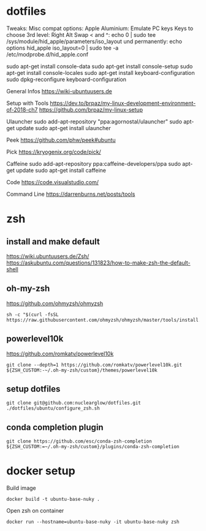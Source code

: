 # dotfiles

Tweaks:
Misc compat options:
	Apple Aluminium: Emulate PC keys
Keys to choose 3rd level:
	Right Alt
Swap < and ^:
	echo 0 | sudo tee /sys/module/hid_apple/parameters/iso_layout
	und permanently:
	echo options hid_apple iso_layout=0 | sudo tee -a /etc/modprobe.d/hid_apple.conf

sudo apt-get install console-data
sudo apt-get install console-setup
sudo apt-get install console-locales
sudo apt-get install keyboard-configuration
sudo dpkg-reconfigure keyboard-configuration


General Infos
https://wiki-ubuntuusers.de

Setup with Tools
https://dev.to/brpaz/my-linux-development-environment-of-2018-ch7
https://github.com/brpaz/my-linux-setup

Ulauncher
sudo add-apt-repository "ppa:agornostal/ulauncher"
sudo apt-get update
sudo apt-get install ulauncher

Peek
https://github.com/phw/peek#ubuntu

Pick
https://kryogenix.org/code/pick/

Caffeine
sudo add-apt-repository ppa:caffeine-developers/ppa
sudo apt-get update
sudo apt-get install caffeine

Code
https://code.visualstudio.com/

Command Line
https://darrenburns.net/posts/tools

# zsh

## install and make default

https://wiki.ubuntuusers.de/Zsh/
https://askubuntu.com/questions/131823/how-to-make-zsh-the-default-shell

## oh-my-zsh

https://github.com/ohmyzsh/ohmyzsh

```shell
sh -c "$(curl -fsSL https://raw.githubusercontent.com/ohmyzsh/ohmyzsh/master/tools/install.sh)"
```

## powerlevel10k
https://github.com/romkatv/powerlevel10k

```shell
git clone --depth=1 https://github.com/romkatv/powerlevel10k.git ${ZSH_CUSTOM:-~/.oh-my-zsh/custom}/themes/powerlevel10k
```

## setup dotfiles

```shell
git clone git@github.com:nuclearglow/dotfiles.git
./dotfiles/ubuntu/configure_zsh.sh
```

## conda completion plugin

```shell
git clone https://github.com/esc/conda-zsh-completion ${ZSH_CUSTOM:=~/.oh-my-zsh/custom}/plugins/conda-zsh-completion
```

# docker setup

Build image

```shell
docker build -t ubuntu-base-nuky .
```

Open zsh on container

```shell
docker run --hostname=ubuntu-base-nuky -it ubuntu-base-nuky zsh
```
